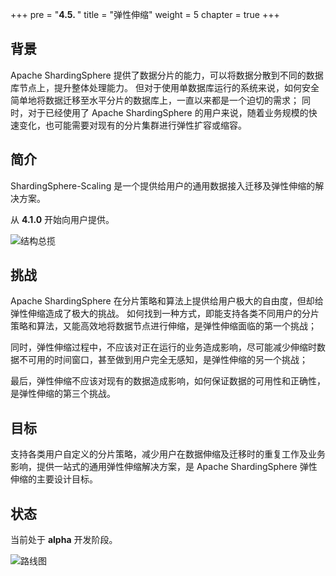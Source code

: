 +++
pre = "<b>4.5. </b>"
title = "弹性伸缩"
weight = 5
chapter = true
+++

## 背景

Apache ShardingSphere 提供了数据分片的能力，可以将数据分散到不同的数据库节点上，提升整体处理能力。
但对于使用单数据库运行的系统来说，如何安全简单地将数据迁移至水平分片的数据库上，一直以来都是一个迫切的需求；
同时，对于已经使用了 Apache ShardingSphere 的用户来说，随着业务规模的快速变化，也可能需要对现有的分片集群进行弹性扩容或缩容。

## 简介

ShardingSphere-Scaling 是一个提供给用户的通用数据接入迁移及弹性伸缩的解决方案。

从 **4.1.0** 开始向用户提供。

![结构总揽](https://shardingsphere.apache.org/document/current/img/scaling/scaling-overview.cn.png)

## 挑战

Apache ShardingSphere 在分片策略和算法上提供给用户极大的自由度，但却给弹性伸缩造成了极大的挑战。
如何找到一种方式，即能支持各类不同用户的分片策略和算法，又能高效地将数据节点进行伸缩，是弹性伸缩面临的第一个挑战；

同时，弹性伸缩过程中，不应该对正在运行的业务造成影响，尽可能减少伸缩时数据不可用的时间窗口，甚至做到用户完全无感知，是弹性伸缩的另一个挑战；

最后，弹性伸缩不应该对现有的数据造成影响，如何保证数据的可用性和正确性，是弹性伸缩的第三个挑战。

## 目标

支持各类用户自定义的分片策略，减少用户在数据伸缩及迁移时的重复工作及业务影响，提供一站式的通用弹性伸缩解决方案，是 Apache ShardingSphere 弹性伸缩的主要设计目标。

## 状态

当前处于 **alpha** 开发阶段。

![路线图](https://shardingsphere.apache.org/document/current/img/scaling/roadmap.cn.png)
